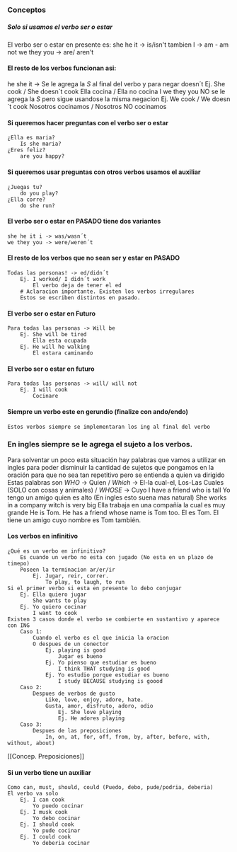 ### Conceptos 
##### Solo si usamos el verbo ser o estar
El verbo ser o estar en presente es:
		she he it -> is/isn't tambien
		I -> am - am not 
		we they you -> are/ aren't 
#### El resto de los verbos funcionan asi:
he she it -> Se le agrega la *S* al final del verbo y para negar doesn´t 
		Ej. She cook / She doesn´t cook
			Ella cocina / Ella no cocina 
I we they you NO se le agrega la *S* pero sigue usandose la misma negacion 
		Ej. We cook / We doesn´t cook 
			Nosotros cocinamos / Nosotros NO cocinamos 
#### Si queremos hacer preguntas con el verbo ser o estar
	¿Ella es maria?
		Is she maria?
	¿Eres feliz?
		are you happy?
#### Si queremos usar preguntas con otros verbos usamos el auxiliar
	¿Juegas tu?
		do you play?
	¿Ella corre?
		do she run?
#### El verbo ser o estar en PASADO tiene dos variantes
	she he it i -> was/wasn´t 
	we they you -> were/weren´t 
#### El resto de los verbos que no sean ser y estar en PASADO
	Todas las personas! -> ed/didn´t 
		Ej. I worked/ I didn´t work 
			El verbo deja de tener el ed 
		# Aclaracion importante. Existen los verbos irregulares
		Estos se escriben distintos en pasado.
#### El verbo ser o estar en Futuro
	Para todas las personas -> Will be 
		Ej. She will be tired 
			Ella esta ocupada
		Ej. He will he walking 
			El estara caminando 
#### El verbo ser o estar en futuro 
	Para todas las personas -> will/ will not 
		Ej. I will cook
			Cocinare 
#### Siempre un verbo este en gerundio (finalize con ando/endo)
	Estos verbos siempre se implementaran los ing al final del verbo 
### En ingles siempre se le agrega el sujeto a los verbos. 
Para solventar un poco esta situación hay palabras que vamos a utilizar en ingles para poder disminuir la cantidad de sujetos que pongamos en la oración para que no sea tan repetitivo pero se entienda a quien va dirigido
	Estas palabras son *WHO* -> Quien / *Which* -> El-la cual-el, Los-Las Cuales (SOLO con cosas y animales) / *WHOSE* -> Cuyo 
		I have a friend who is tall 
			Yo tengo un amigo quien es alto (En ingles esto suena mas natural)
		She works in a company witch is very big 
			Ella trabaja en una compañía la cual es muy grande
		He is Tom. He has a friend whose name is Tom too.
			El es Tom. El tiene un amigo cuyo nombre es Tom también.
#### Los verbos en infinitivo 
	¿Qué es un verbo en infinitivo?
		Es cuando un verbo no esta con jugado (No esta en un plazo de timepo)
		Poseen la terminacion ar/er/ir
			Ej. Jugar, reir, correr. 
				To play, to laugh, to run 
	Si el primer verbo si esta en presente lo debo conjugar
		Ej. Ella quiero jugar
			She wants to play 
		Ej. Yo quiero cocinar
			I want to cook 
	Existen 3 casos donde el verbo se combierte en sustantivo y aparece con ING
		Caso 1:
			Cuando el verbo es el que inicia la oracion 
			O despues de un conector 
				Ej. playing is good 
					Jugar es bueno 
				Ej. Yo pienso que estudiar es bueno
					I think THAT studying is good 
				Ej. Yo estudio porque estudiar es bueno
					I study BECAUSE studying is goood 
		Caso 2:
			Despues de verbos de gusto
				Like, love, enjoy, adore, hate. 
				Gusta, amor, disfruto, adoro, odio
					Ej. She love playing 
					Ej. He adores playing 
		Caso 3:
			Despues de las preposiciones 
				In, on, at, for, off, from, by, after, before, with, without, about)
[[Concep. Preposiciones]]
#### Si un verbo tiene un auxiliar 
	Como can, must, should, could (Puedo, debo, pude/podria, deberia)
	El verbo va solo 
		Ej. I can cook
			Yo puedo cocinar 
		Ej. I musk cook
			Yo debo cocinar
		Ej. I should cook 
			Yo pude cocinar
		Ej. I could cook
			Yo deberia cocinar
